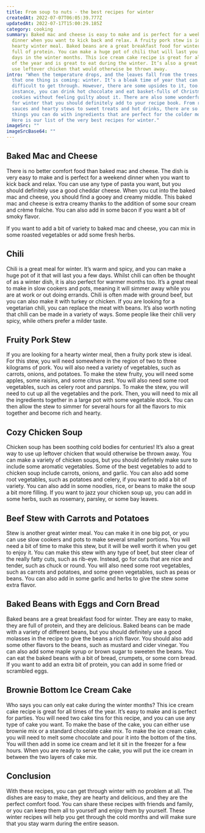 ```yaml
---
title: From soup to nuts - the best recipes for winter
createdAt: 2022-07-07T06:05:39.777Z
updatedAt: 2022-07-17T15:00:29.185Z
category: cooking
summary: Baked mac and cheese is easy to make and is perfect for a weekend
  dinner when you want to kick back and relax. A fruity pork stew is ideal for a
  hearty winter meal. Baked beans are a great breakfast food for winter and are
  full of protein. You can make a huge pot of chili that will last you for a few
  days in the winter months. This ice cream cake recipe is great for all times
  of the year and is great to eat during the winter. It’s also a great way to
  use leftover chicken that would otherwise be thrown away.
intro: "When the temperature drops, and the leaves fall from the trees, we know
  that one thing is coming: winter. It’s a bleak time of year that can be
  difficult to get through. However, there are some upsides to it, too. For
  instance, you can drink hot chocolate and eat basket-fulls of Christmas
  cookies without feeling guilty about it. There are also some wonderful recipes
  for winter that you should definitely add to your recipe book. From rich
  sauces and hearty stews to sweet treats and hot drinks, there are so many
  things you can do with ingredients that are perfect for the colder months.
  Here is our list of the very best recipes for winter."
imageSrc: ""
imageSrcBase64: ""
---
```


## Baked Mac and Cheese

There is no better comfort food than baked mac and cheese. The dish is very easy to make and is perfect for a weekend dinner when you want to kick back and relax.
You can use any type of pasta you want, but you should definitely use a good cheddar cheese. When you cut into the baked mac and cheese, you should find a gooey and creamy middle.
This baked mac and cheese is extra creamy thanks to the addition of some sour cream and crème fraîche. You can also add in some bacon if you want a bit of smoky flavor.

If you want to add a bit of variety to baked mac and cheese, you can mix in some roasted vegetables or add some fresh herbs.

## Chili

Chili is a great meal for winter. It’s warm and spicy, and you can make a huge pot of it that will last you a few days.
Whilst chili can often be thought of as a winter dish, it is also perfect for warmer months too. It’s a great meal to make in slow cookers and pots, meaning it will simmer away while you are at work or out doing errands.
Chili is often made with ground beef, but you can also make it with turkey or chicken. If you are looking for a vegetarian chili, you can replace the meat with beans.
It’s also worth noting that chili can be made in a variety of ways. Some people like their chili very spicy, while others prefer a milder taste.

## Fruity Pork Stew

If you are looking for a hearty winter meal, then a fruity pork stew is ideal.
For this stew, you will need somewhere in the region of two to three kilograms of pork. You will also need a variety of vegetables, such as carrots, onions, and potatoes.
To make the stew fruity, you will need some apples, some raisins, and some citrus zest. You will also need some root vegetables, such as celery root and parsnips.
To make the stew, you will need to cut up all the vegetables and the pork. Then, you will need to mix all the ingredients together in a large pot with some vegetable stock.
You can then allow the stew to simmer for several hours for all the flavors to mix together and become rich and hearty.

## Cozy Chicken Soup

Chicken soup has been soothing cold bodies for centuries! It’s also a great way to use up leftover chicken that would otherwise be thrown away.
You can make a variety of chicken soups, but you should definitely make sure to include some aromatic vegetables.
Some of the best vegetables to add to chicken soup include carrots, onions, and garlic. You can also add some root vegetables, such as potatoes and celery, if you want to add a bit of variety.
You can also add in some noodles, rice, or beans to make the soup a bit more filling.
If you want to jazz your chicken soup up, you can add in some herbs, such as rosemary, parsley, or some bay leaves.

## Beef Stew with Carrots and Potatoes

Stew is another great winter meal. You can make it in one big pot, or you can use slow cookers and pots to make several smaller portions.
You will need a bit of time to make this stew, but it will be well worth it when you get to enjoy it.
You can make this stew with any type of beef, but steer clear of the really fatty cuts, such as rib-eye. Instead, go for cuts that are nice and tender, such as chuck or round.
You will also need some root vegetables, such as carrots and potatoes, and some green vegetables, such as peas or beans.
You can also add in some garlic and herbs to give the stew some extra flavor.

## Baked Beans with Eggs and Corn Bread

Baked beans are a great breakfast food for winter. They are easy to make, they are full of protein, and they are delicious.
Baked beans can be made with a variety of different beans, but you should definitely use a good molasses in the recipe to give the beans a rich flavor.
You should also add some other flavors to the beans, such as mustard and cider vinegar. You can also add some maple syrup or brown sugar to sweeten the beans.
You can eat the baked beans with a bit of bread, crumpets, or some corn bread. If you want to add an extra bit of protein, you can add in some fried or scrambled eggs.

## Brownie Bottom Ice Cream Cake

Who says you can only eat cake during the winter months? This ice cream cake recipe is great for all times of the year. It’s easy to make and is perfect for parties.
You will need two cake tins for this recipe, and you can use any type of cake you want. To make the base of the cake, you can either use brownie mix or a standard chocolate cake mix.
To make the ice cream cake, you will need to melt some chocolate and pour it into the bottom of the tins. You will then add in some ice cream and let it sit in the freezer for a few hours. When you are ready to serve the cake, you will put the ice cream in between the two layers of cake mix.

## Conclusion

With these recipes, you can get through winter with no problem at all. The dishes are easy to make, they are hearty and delicious, and they are the perfect comfort food.
You can share these recipes with friends and family, or you can keep them all to yourself and enjoy them by yourself.
These winter recipes will help you get through the cold months and will make sure that you stay warm during the entire season.
